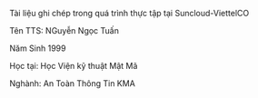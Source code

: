 Tài liệu ghi chép trong quá trình thực tập tại Suncloud-ViettelCO

Tên TTS:       NGuyễn Ngọc Tuấn

Năm Sinh               1999

Học tại:        Học Viện kỹ thuật Mật Mã

Nghành:         An Toàn Thông Tin
KMA 